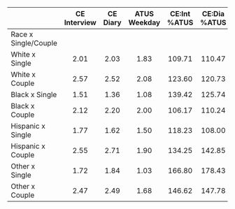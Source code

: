 
|                      | CE<br>Interview |  CE<br>Diary | ATUS<br>Weekday | CE:Int<br>%ATUS | CE:Dia<br>%ATUS |
| -------------------- | :----------: | :----------: | :----------: | :----------: | :----------: |
| Race x Single/Couple |              |              |              |              |              |
| White x Single       |         2.01 |         2.03 |         1.83 |       109.71 |       110.47 |
| White x Couple       |         2.57 |         2.52 |         2.08 |       123.60 |       120.73 |
| Black x Single       |         1.51 |         1.36 |         1.08 |       139.42 |       125.74 |
| Black x Couple       |         2.12 |         2.20 |         2.00 |       106.17 |       110.24 |
| Hispanic x Single    |         1.77 |         1.62 |         1.50 |       118.23 |       108.00 |
| Hispanic x Couple    |         2.55 |         2.71 |         1.90 |       134.25 |       142.85 |
| Other x Single       |         1.72 |         1.84 |         1.03 |       166.80 |       178.43 |
| Other x Couple       |         2.47 |         2.49 |         1.68 |       146.62 |       147.78 |

